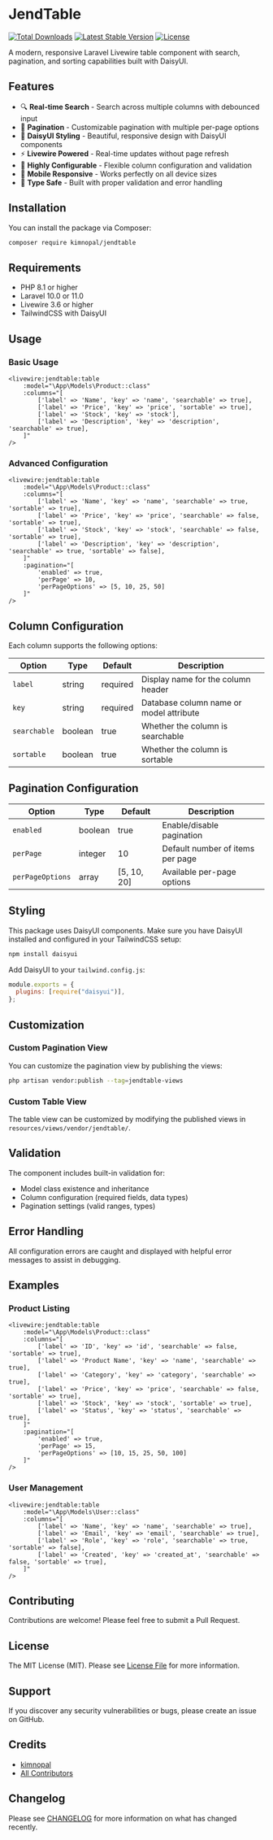 # JendTable

<a href="https://packagist.org/packages/kimnopal/jendtable"><img src="https://img.shields.io/packagist/dt/kimnopal/jendtable" alt="Total Downloads"></a>
<a href="https://packagist.org/packages/kimnopal/jendtable"><img src="https://img.shields.io/packagist/v/kimnopal/jendtable" alt="Latest Stable Version"></a>
<a href="https://packagist.org/packages/kimnopal/jendtable"><img src="https://img.shields.io/packagist/l/kimnopal/jendtable" alt="License"></a>

A modern, responsive Laravel Livewire table component with search, pagination, and sorting capabilities built with DaisyUI.

## Features

- 🔍 **Real-time Search** - Search across multiple columns with debounced input
- 📄 **Pagination** - Customizable pagination with multiple per-page options
- 🎨 **DaisyUI Styling** - Beautiful, responsive design with DaisyUI components
- ⚡ **Livewire Powered** - Real-time updates without page refresh
- 🔧 **Highly Configurable** - Flexible column configuration and validation
- 📱 **Mobile Responsive** - Works perfectly on all device sizes
- 🎯 **Type Safe** - Built with proper validation and error handling

## Installation

You can install the package via Composer:

```bash
composer require kimnopal/jendtable
```

## Requirements

- PHP 8.1 or higher
- Laravel 10.0 or 11.0
- Livewire 3.6 or higher
- TailwindCSS with DaisyUI

## Usage

### Basic Usage

```blade
<livewire:jendtable:table
    :model="\App\Models\Product::class"
    :columns="[
        ['label' => 'Name', 'key' => 'name', 'searchable' => true],
        ['label' => 'Price', 'key' => 'price', 'sortable' => true],
        ['label' => 'Stock', 'key' => 'stock'],
        ['label' => 'Description', 'key' => 'description', 'searchable' => true],
    ]"
/>
```

### Advanced Configuration

```blade
<livewire:jendtable:table
    :model="\App\Models\Product::class"
    :columns="[
        ['label' => 'Name', 'key' => 'name', 'searchable' => true, 'sortable' => true],
        ['label' => 'Price', 'key' => 'price', 'searchable' => false, 'sortable' => true],
        ['label' => 'Stock', 'key' => 'stock', 'searchable' => false, 'sortable' => true],
        ['label' => 'Description', 'key' => 'description', 'searchable' => true, 'sortable' => false],
    ]"
    :pagination="[
        'enabled' => true,
        'perPage' => 10,
        'perPageOptions' => [5, 10, 25, 50]
    ]"
/>
```

## Column Configuration

Each column supports the following options:

| Option       | Type    | Default  | Description                             |
| ------------ | ------- | -------- | --------------------------------------- |
| `label`      | string  | required | Display name for the column header      |
| `key`        | string  | required | Database column name or model attribute |
| `searchable` | boolean | true     | Whether the column is searchable        |
| `sortable`   | boolean | true     | Whether the column is sortable          |

## Pagination Configuration

| Option           | Type    | Default     | Description                      |
| ---------------- | ------- | ----------- | -------------------------------- |
| `enabled`        | boolean | true        | Enable/disable pagination        |
| `perPage`        | integer | 10          | Default number of items per page |
| `perPageOptions` | array   | [5, 10, 20] | Available per-page options       |

## Styling

This package uses DaisyUI components. Make sure you have DaisyUI installed and configured in your TailwindCSS setup:

```bash
npm install daisyui
```

Add DaisyUI to your `tailwind.config.js`:

```javascript
module.exports = {
  plugins: [require("daisyui")],
};
```

## Customization

### Custom Pagination View

You can customize the pagination view by publishing the views:

```bash
php artisan vendor:publish --tag=jendtable-views
```

### Custom Table View

The table view can be customized by modifying the published views in `resources/views/vendor/jendtable/`.

## Validation

The component includes built-in validation for:

- Model class existence and inheritance
- Column configuration (required fields, data types)
- Pagination settings (valid ranges, types)

## Error Handling

All configuration errors are caught and displayed with helpful error messages to assist in debugging.

## Examples

### Product Listing

```blade
<livewire:jendtable:table
    :model="\App\Models\Product::class"
    :columns="[
        ['label' => 'ID', 'key' => 'id', 'searchable' => false, 'sortable' => true],
        ['label' => 'Product Name', 'key' => 'name', 'searchable' => true],
        ['label' => 'Category', 'key' => 'category', 'searchable' => true],
        ['label' => 'Price', 'key' => 'price', 'searchable' => false, 'sortable' => true],
        ['label' => 'Stock', 'key' => 'stock', 'sortable' => true],
        ['label' => 'Status', 'key' => 'status', 'searchable' => true],
    ]"
    :pagination="[
        'enabled' => true,
        'perPage' => 15,
        'perPageOptions' => [10, 15, 25, 50, 100]
    ]"
/>
```

### User Management

```blade
<livewire:jendtable:table
    :model="\App\Models\User::class"
    :columns="[
        ['label' => 'Name', 'key' => 'name', 'searchable' => true],
        ['label' => 'Email', 'key' => 'email', 'searchable' => true],
        ['label' => 'Role', 'key' => 'role', 'searchable' => true, 'sortable' => false],
        ['label' => 'Created', 'key' => 'created_at', 'searchable' => false, 'sortable' => true],
    ]"
/>
```

## Contributing

Contributions are welcome! Please feel free to submit a Pull Request.

## License

The MIT License (MIT). Please see [License File](LICENSE.md) for more information.

## Support

If you discover any security vulnerabilities or bugs, please create an issue on GitHub.

## Credits

- [kimnopal](https://github.com/kimnopal)
- [All Contributors](../../contributors)

## Changelog

Please see [CHANGELOG](CHANGELOG.md) for more information on what has changed recently.
